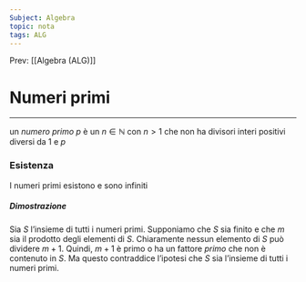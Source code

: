 ```yaml
---
Subject: Algebra
topic: nota
tags: ALG
---
```


Prev: [[Algebra (ALG)]]

# Numeri primi
---
un _numero primo_ $p$ è un $n \in \mathbb{N}$ con $n>1$ che non ha divisori interi positivi diversi da $1$ e $p$


### Esistenza 
I numeri primi esistono e sono infiniti 

##### Dimostrazione 
Sia $S$ l’insieme di tutti i numeri primi. Supponiamo che $S$ sia finito e che $m$ sia il prodotto degli elementi di $S$. Chiaramente nessun elemento di $S$ può dividere $m+1$. Quindi, $m+1$ è primo o ha un fattore _primo_ che non è contenuto in $S$. Ma questo contraddice l’ipotesi che $S$ sia l’insieme di tutti i numeri primi.


